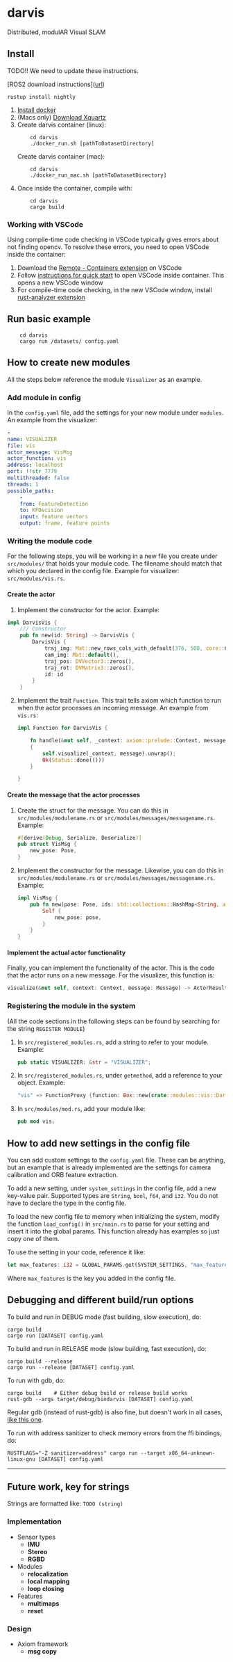 # darvis
Distributed, modulAR Visual SLAM

## Install
TODO!! We need to update these instructions.

[ROS2 download instructions]([url](https://automaticaddison.com/how-to-install-ros-2-foxy-fitzroy-on-ubuntu-linux/
))

``rustup install nightly`` 

1. [Install docker](https://docs.docker.com/get-docker/)
2. (Macs only) [Download Xquartz](https://www.xquartz.org/) 
3. Create darvis container (linux):
    ```
        cd darvis
        ./docker_run.sh [pathToDatasetDirectory]
    ```
    Create darvis container (mac):
    ```
        cd darvis
        ./docker_run_mac.sh [pathToDatasetDirectory]
    ```
4. Once inside the container, compile with:
    ```
        cd darvis
        cargo build
    ```

### Working with VSCode
Using compile-time code checking in VSCode typically gives errors about not finding opencv. To resolve these errors, you need to open VSCode inside the container:
1. Download the [Remote - Containers extension](https://marketplace.visualstudio.com/items?itemName=ms-vscode-remote.remote-containers) on VSCode
2. Follow [instructions for quick start](https://code.visualstudio.com/docs/remote/containers#_quick-start-open-an-existing-folder-in-a-container) to open VSCode inside container. This opens a new VSCode window
3. For compile-time code checking, in the new VSCode window, install [rust-analyzer extension](https://marketplace.visualstudio.com/items?itemName=matklad.rust-analyzer) 

## Run basic example
```
    cd darvis
    cargo run /datasets/ config.yaml
```

## How to create new modules

All the steps below reference the module ``Visualizer`` as an example.

### Add module in config
In the ``config.yaml`` file, add the settings for your new module under ``modules``. An example from the visualizer:

```yaml
-
name: VISUALIZER
file: vis
actor_message: VisMsg
actor_function: vis
address: localhost
port: !!str 7779
multithreaded: false
threads: 1
possible_paths:
    -
    from: FeatureDetection
    to: KFDecision
    input: feature vectors
    output: frame, feature points
```

### Writing the module code
For the following steps, you will be working in a new file you create under ``src/modules/`` that holds your module code. The filename should match that which you declared in the config file. Example for visualizer: ``src/modules/vis.rs``.

#### Create the actor
1. Implement the constructor for the actor. Example:
```Rust
impl DarvisVis {
    /// Constructor
    pub fn new(id: String) -> DarvisVis {
        DarvisVis {
            traj_img: Mat::new_rows_cols_with_default(376, 500, core::CV_8UC3, core::Scalar::all(0.0)).unwrap(),
            cam_img: Mat::default(),
            traj_pos: DVVector3::zeros(),
            traj_rot: DVMatrix3::zeros(),
            id: id
        }
    }
```
2. Implement the trait ``Function``. This trait tells axiom which function to run when the actor processes an incoming message. An example from ``vis.rs``:
    ```Rust
    impl Function for DarvisVis {

        fn handle(&mut self, _context: axiom::prelude::Context, message: Message) -> ActorResult<()>
        {
            self.visualize(_context, message).unwrap();
            Ok(Status::done(()))
        }

    }
    ```

#### Create the message that the actor processes
1. Create the struct for the message. You can do this in ``src/modules/modulename.rs`` or ``src/modules/messages/messagename.rs``. Example:
    ```Rust
    #[derive(Debug, Serialize, Deserialize)]
    pub struct VisMsg {
        new_pose: Pose,
    }
    ```
3. Implement the constructor for the message. Likewise, you can do this in ``src/modules/modulename.rs`` or ``src/modules/messages/messagename.rs``. Example:
    ```Rust
    impl VisMsg {
        pub fn new(pose: Pose, ids: std::collections::HashMap<String, axiom::actors::Aid>) -> Self {
            Self {
                new_pose: pose,
            }
        }
    }
    ```

#### Implement the actual actor functionality
Finally, you can implement the functionality of the actor. This is the code that the actor runs on a new message. For the visualizer, this function is:
```Rust
visualize(&mut self, context: Context, message: Message) -> ActorResult<()>
```

### Registering the module in the system
(All the code sections in the following steps can be found by searching for the string ``REGISTER MODULE``)
1. In ``src/registered_modules.rs``, add a string to refer to your module. Example:
    ```Rust
    pub static VISUALIZER: &str = "VISUALIZER";
    ```
2. In ``src/registered_modules.rs``, under ``getmethod``, add a reference to your object. Example: 
    ```Rust
    "vis" => FunctionProxy {function: Box::new(crate::modules::vis::DarvisVis::new(id.clone()))}
    ```
3. In ``src/modules/mod.rs``, add your module like:
    ```Rust
    pub mod vis;
    ```

## How to add new settings in the config file
You can add custom settings to the ``config.yaml`` file. These can be anything, but an example that is already implemented are the settings for camera calibration and ORB feature extraction.

To add a new setting, under ``system_settings`` in the config file, add a new key-value pair. Supported types are ``String``, ``bool``, ``f64``, and ``i32``. You do not have to declare the type in the config file.

To load the new config file to memory when initializing the system, modify the function ``load_config()`` in ``src/main.rs`` to parse for your setting and insert it into the global params. This function already has examples so just copy one of them.

To use the setting in your code, reference it like:
```Rust
let max_features: i32 = GLOBAL_PARAMS.get(SYSTEM_SETTINGS, "max_features");
```
Where ``max_features`` is the key you added in the config file.

## Debugging and different build/run options

To build and run in DEBUG mode (fast building, slow execution), do:
```
cargo build
cargo run [DATASET] config.yaml
```

To build and run in RELEASE mode (slow building, fast execution), do:
```
cargo build --release
cargo run --release [DATASET] config.yaml
```

To run with gdb, do:
```
cargo build    # Either debug build or release build works
rust-gdb --args target/debug/bindarvis [DATASET] config.yaml
```
Regular gdb (instead of rust-gdb) is also fine, but doesn't work in all cases, [like this one](https://users.rust-lang.org/t/printing-single-vector-elements-in-gdb/16890/4).

To run with address sanitizer to check memory errors from the ffi bindings, do:
```
RUSTFLAGS="-Z sanitizer=address" cargo run --target x86_64-unknown-linux-gnu [DATASET] config.yaml
```

---
## Future work, key for strings

Strings are formatted like: ``TODO (string)``

### Implementation
- Sensor types
    - **IMU**
    - **Stereo**
    - **RGBD**
- Modules
    - **relocalization**
    - **local mapping**
    - **loop closing**
- Features
    - **multimaps**
    - **reset**

### Design
- Axiom framework
    - **msg copy**
